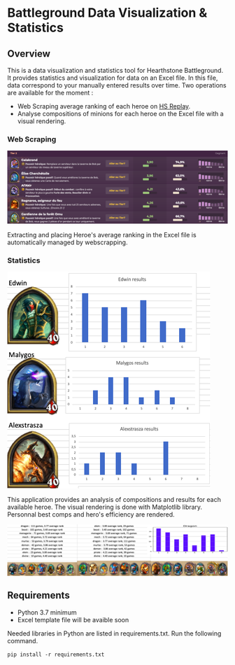 # Battleground Data Visualization & Statistics

## Overview

This is a data visualization and statistics tool for Hearthstone Battleground. 
It provides statistics and visualization for data on an Excel file. In this file, data correspond to your manually entered results over time.
Two operations are available for the moment : 
*   Web Scraping average ranking of each heroe on [HS Replay](https://hsreplay.net/battlegrounds/heroes/).
*   Analyse compositions of minions for each heroe on the Excel file with a visual rendering.


### Web Scraping

<img src = "images/hs_replay.png?raw=true" />

Extracting and placing Heroe's average ranking in the Excel file is automatically managed by webscrapping. 

### Statistics 

<img src="images/results.png?raw=true" />

This application provides an analysis of compositions and results for each available heroe. 
The visual rendering is done with Matplotlib library.
Personnal best comps and hero's efficiency are rendered. 

<img src="images/general_stats.png?raw=true" />


## Requirements 

*   Python 3.7 minimum
*   Excel template file will be avaible soon

Needed libraries in Python are listed in requirements.txt. Run the following command.

```
pip install -r requirements.txt 
```


